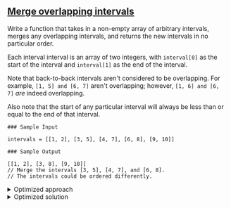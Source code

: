 ## [Merge overlapping intervals](https://leetcode.com/problems/merge-intervals/description/)

Write a function that takes in a non-empty array of arbitrary intervals, merges any overlapping intervals, and returns the new intervals in no particular order.

Each interval interval is an array of two integers, with `interval[0]` as the start of the interval and `interval[1]` as the end of the interval.

Note that back-to-back intervals aren't considered to be overlapping. For example, `[1, 5] and [6, 7]` aren't overlapping; however, `[1, 6] and [6, 7]` _are_ indeed overlapping.

Also note that the start of any particular interval will always be less than or equal to the end of that interval.

```
### Sample Input

intervals = [[1, 2], [3, 5], [4, 7], [6, 8], [9, 10]]

### Sample Output

[[1, 2], [3, 8], [9, 10]]
// Merge the intervals [3, 5], [4, 7], and [6, 8].
// The intervals could be ordered differently.
```

<details>
<summary>Optimized approach</summary>
Sort the intervals based on the start time. Then we can iterate through the sorted intervals and merge the overlapping intervals. We can keep track of the current interval and compare it with the previous interval. If the start time of the current interval is less than or equal to the end time of the previous interval, we can merge the intervals. Otherwise, we can add the current interval to the result array. We can return the result array at the end.
</details>

<details>
<summary>Optimized solution</summary>

```js
function mergeOverlappingIntervals(array) {
  // Write your code here.
  array.sort((a, b) =>  a[0] - b[0])
  const result = [array[0]]
  let curr = 1
  
  while (curr < array.length) {
    if(array[curr][0] <= result[result.length - 1][1]){
      result[result.length - 1][1] = Math.max(array[curr][1], result[result.length - 1][1])
    } else {
      result.push(array[curr])
    }
    curr++
  }
  return result;
}

// Time complexity: O(nlog(n)) + O(n) where n is the length of the input array
// Space complexity: O(n)
```
</details>